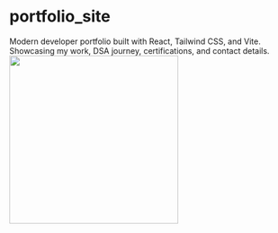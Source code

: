 # portfolio_site
Modern developer portfolio built with React, Tailwind CSS, and Vite. Showcasing my work, DSA journey, certifications, and contact details.
<img src="https://media.giphy.com/media/du3J3cXyzhj75IOgvA/giphy.gif" width="300"/>
